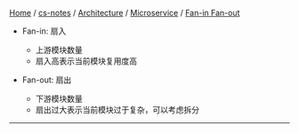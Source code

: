 [Home](https://mengxianbin.github.io) /
[cs-notes](https://mengxianbin.github.io/cs-notes/site) /
[Architecture](https://mengxianbin.github.io/cs-notes/site/Architecture) /
[Microservice](https://mengxianbin.github.io/cs-notes/site/Architecture/Microservice) /
[Fan-in Fan-out](https://mengxianbin.github.io/cs-notes/site/Architecture/Microservice/Fan-in%20Fan-out)

* Fan-in: 扇入
    * 上游模块数量
    * 扇入高表示当前模块复用度高

* Fan-out: 扇出
    * 下游模块数量
    * 扇出过大表示当前模块过于复杂，可以考虑拆分    

---
